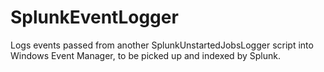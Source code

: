 SplunkEventLogger
=================

Logs events passed from another SplunkUnstartedJobsLogger script into Windows Event Manager, to be picked up and indexed by Splunk.
